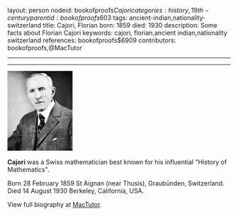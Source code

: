 layout: person
nodeid: bookofproofs$Cajori
categories: history,19th-century
parentid: bookofproofs$603
tags: ancient-indian,nationality-switzerland
title: Cajori, Florian
born: 1859
died: 1930
description: Some facts about Florian Cajori
keywords: cajori, florian,ancient indian,nationality switzerland
references: bookofproofs$6909
contributors: bookofproofs,@MacTutor

---


---

![Cajori.jpg](https://github.com/bookofproofs/bookofproofs.github.io/blob/main/_sources/_assets/images/portraits/Cajori.jpg?raw=true)

**Cajori** was a Swiss mathematician best known for his influential "History of Mathematics".

Born 28 February 1859 St Aignan (near Thusis), Graubünden, Switzerland. Died 14 August 1930 Berkeley, California, USA.


View full biography at [MacTutor](https://mathshistory.st-andrews.ac.uk/Biographies/Cajori/).